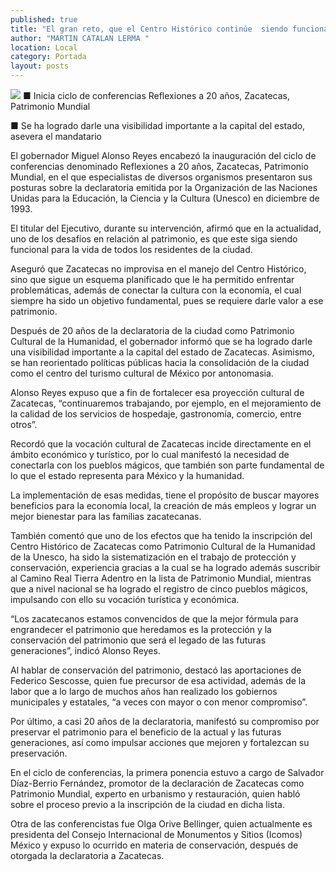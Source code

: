 ```yaml
---
published: true
title: "El gran reto, que el Centro Histórico continúe  siendo funcional para la vida de todos: MAR"
author: "MARTIN CATALAN LERMA "
location: Local
category: Portada
layout: posts
---
```


![](http://i.imgur.com/VaGBkx3m.jpg)
■ Inicia ciclo de conferencias Reflexiones a 20 años, Zacatecas, Patrimonio Mundial 

■ Se ha logrado darle una visibilidad importante a la capital del estado, asevera el mandatario

El gobernador Miguel Alonso Reyes encabezó la inauguración del ciclo de conferencias denominado Reflexiones a 20 años, Zacatecas, Patrimonio Mundial, en el que especialistas de diversos organismos presentaron sus posturas sobre la declaratoria emitida por la Organización de las Naciones Unidas para la Educación, la Ciencia y la Cultura (Unesco) en diciembre de 1993.

El titular del Ejecutivo, durante su intervención, afirmó que en la actualidad, uno de los desafíos en relación al patrimonio, es que este siga siendo funcional para la vida de todos los residentes de la ciudad.

Aseguró que Zacatecas no improvisa en el manejo del Centro Histórico, sino que sigue un esquema planificado que le ha permitido enfrentar problemáticas, además de conectar la cultura con la economía, el cual siempre ha sido un objetivo fundamental, pues se requiere darle valor a ese patrimonio.

Después de 20 años de la declaratoria de la ciudad como Patrimonio Cultural de la Humanidad, el gobernador informó que se ha logrado darle una visibilidad importante a la capital del estado de Zacatecas. Asimismo, se han reorientado  políticas públicas hacia la consolidación de la ciudad como el centro del turismo cultural de México por antonomasia.

Alonso Reyes expuso que a fin de fortalecer esa proyección cultural de Zacatecas, “continuaremos trabajando, por ejemplo, en el mejoramiento de la calidad de los servicios de hospedaje, gastronomía, comercio, entre otros”.

Recordó que la vocación cultural de Zacatecas incide directamente en el ámbito económico y turístico, por lo cual manifestó la necesidad de conectarla con los pueblos mágicos, que también son parte fundamental de lo que el estado representa para México y la humanidad.

La implementación de esas medidas, tiene el propósito de buscar mayores beneficios para la economía local, la creación de más empleos y lograr un mejor bienestar para las familias zacatecanas.

También comentó que uno de los efectos que ha tenido la inscripción del Centro Histórico de Zacatecas como Patrimonio Cultural de la Humanidad de la Unesco, ha sido la sistematización en el trabajo de protección y conservación, experiencia gracias a la cual se ha logrado además suscribir al Camino Real Tierra Adentro en la lista de Patrimonio Mundial, mientras que a nivel nacional se ha logrado el registro de cinco pueblos mágicos, impulsando con ello su vocación turística y económica.

“Los zacatecanos estamos convencidos de que la mejor fórmula para engrandecer el patrimonio que heredamos es la protección y la conservación del patrimonio que será el legado de las futuras generaciones”, indicó Alonso Reyes.

Al hablar de conservación del patrimonio, destacó las aportaciones de Federico Sescosse, quien fue precursor de esa actividad, además de la labor que a lo largo de muchos años han realizado los gobiernos municipales y estatales, “a veces con mayor o con menor compromiso”.

Por último, a casi 20 años de la declaratoria, manifestó su compromiso por preservar el patrimonio para el beneficio de la actual y las futuras generaciones, así como impulsar acciones que mejoren y fortalezcan su preservación.

En el ciclo de conferencias, la primera ponencia estuvo a cargo de Salvador Díaz-Berrio Fernández, promotor de la declaración de Zacatecas como Patrimonio Mundial, experto en urbanismo y restauración, quien habló sobre el proceso previo a la inscripción de la ciudad en dicha lista.

Otra de las conferencistas fue Olga Orive Bellinger, quien actualmente es presidenta del Consejo Internacional de Monumentos y Sitios (Icomos) México y expuso lo ocurrido en materia de conservación, después de otorgada la declaratoria a Zacatecas.
